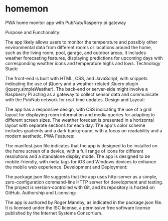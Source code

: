 # homemon
PWA home monitor app with PubNub/Rasperry pi gateway

Purpose and Functionality:

The app likely allows users to monitor the temperature and possibly other environmental data from different rooms or locations around the home, such as the living room, pool, garage, and outdoor areas.
It includes weather forecasting features, displaying predictions for upcoming days with corresponding weather icons and temperature highs and lows.
Technology Stack:

The front-end is built with HTML, CSS, and JavaScript, with snippets indicating the use of jQuery and a weather-related jQuery plugin (jquery.simpleWeather).
The back-end or server-side might involve a Raspberry Pi acting as a gateway to collect sensor data and communicate with the PubNub network for real-time updates.
Design and Layout:

The app has a responsive design, with CSS indicating the use of a grid layout for displaying room information and media queries for adapting to different screen sizes.
The weather forecast is presented in a horizontal layout with separate sections for each day.
The app's color scheme includes gradients and a dark background, with a focus on readability and a modern aesthetic.
PWA Features:

The manifest.json file indicates that the app is designed to be installed on the home screen of a device, with a full range of icons for different resolutions and a standalone display mode.
The app is designed to be mobile-friendly, with meta tags for iOS and Windows devices to enhance the mobile web experience.
Development and Deployment:

The package.json file suggests that the app uses http-server as a simple, zero-configuration command-line HTTP server for development and testing.
The project is version-controlled with Git, and its repository is hosted on GitHub.
Authorship and Licensing:

The app is authored by Roger Mannby, as indicated in the package.json file.
It is licensed under the ISC license, a permissive free software license published by the Internet Systems Consortium.